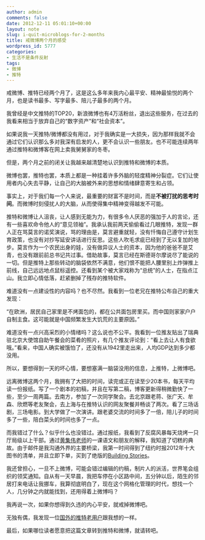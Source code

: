 ```yaml
---
author: admin
comments: false
date: 2012-12-11 05:01:10+00:00
layout: note
slug: i-quit-microblogs-for-2-months
title: 戒微博两个月的感受
wordpress_id: 5777
categories:
- 生活不是条件反射
tags:
- 微博
- 推特
---
```


戒微博、推特已经两个月了，这是这么多年来我内心最平安、精神最愉悦的两个月，也是读书最多、写字最多、陪儿子最多的两个月。

我曾经是中文推特的TOP20，新浪微博也有4万活粉丝，退出这些服务，在过去的我看来相当于放弃自己的“数字资产”和“社会资本”。

如果说我一天推特/微博都没有用过，对于我确实是一大损失，因为那样我就不会通过它们认识那么多对我深有启发的人，更不会认识一些朋友。也不可能连续两年通过推特和微博客在网上卖我舅舅家的冬枣。

但是，两个月之前的闭关让我越来越清楚地认识到推特和微博的本质。

微博也罢，推特也罢，本质上都是一种挂着许多外脑的轻度精神分裂症。它们让使用者内心失去平静，让自己的大脑被外来的思想和情绪肆意寄生和占领。

事实上，对于我们每一个人来说，最重要的财富不是时间，而是**不被打扰的思考时间**。而微博时刻侵扰人的大脑，从而使得集中精神变得越发不可能。

推特和微博让人沮丧，让人感到无能为力，有很多令人厌恶的强加于人的言论，还有一些喜欢命令他人的“意见领袖”。我承认我前两天偷偷看过几眼推特，发现一群人正在骂莫言的诺奖演说，骂的理由是，莫言避重就轻，没有忏悔自己遵守计划生育政策，也没有对抄写延安讲话进行反思。这些人吹毛求疵已经到了无以复加的地步。莫言作为一个农民出身的娃，没有做异议人士的资本，因为他的爸爸不是艾青，也没有跟前前总书记共过事。借助故事，莫言已经在斯德哥尔摩说尽了能说的一切。但是推特上那些转动的脑袋依然不满意，他们恨不能把人腰里别上炸弹推上前线，自己远远地点鼠标遥控。还看到某个被大家戏称为“总统”的人士，在指点江山。我立即心情低落，赶紧删掉了残存的推特软件。

难道没有一点建设性的内容吗？也不尽然。我看到一位老兄在推特公布自己的重大发现：

“在欧洲，居民自己家里是不烤面包的，都在公共面包房里买。而中国则家家户户自制主食。这可能就是中国频繁发生大饥荒的主要原因。”

难道没有一点兴高采烈的小情绪吗？这么说也不公平。我看到一位推友贴出了瑞典驻北京大使馆自助午餐会的菜肴的照片，有几个推友评论到：“看上去让人有食欲哦。”看来，中国人确实被饿怕了，还没有从1942里走出来，人均GDP达到多少都没用。

所以，要想得到一天的坏心情，要想塞满一脑袋没用的信息，上推特，上微博吧。

远离微博这两个月，我拥有了大把的时间，读完或正在读至少20本书，每天平均读一份报纸。写了一个剧本的初稿，并且在写第二稿，博客更新得稍微勤快了一些，至少一周两篇。去南方，参加了一次同学聚会。去北京跟老蒋、张广天、牟森、欣燃等老友聚会，去上海与在推特认识的网友聚餐并畅谈了两次。看了三场话剧，三场电影。到大学做了一次演讲。跟老婆交流的时间多了一倍，陪儿子的时间多了一些，陪白菜头的时间也多了一点。

而我错过了什么？似乎什么也没错过。通过报纸，我看到了反腐风暴每天烧烤一只厅局级以上干部。通过[黄集伟老师](http://blog.huangjiwei.com)的一课语文和朋友的解释，我知道了切糕的典故。由于邮件是我沟通外界的主要桥梁，我第一时间得到了纽约时报2012年十大图书的清单，并且立即下单，买到了绝版的[Building Stories](http://www.baibanbao.net/reader/2012/12/10/building-stories/)。

我还曾担心，一旦不上微博，可能会错过编辑的约稿，制片人的派活，世界笔会组织的领奖通知。自从有一天早晨，我把车停在小区路中间，五分钟以后，陌生的邻居打来电话让我挪车，我算彻底明白了，现在这个网格化管理的时代，想找一个人，几分钟之内就能找到，还用得着上微博吗？

我再说一次，如果你想得到久违的内心平安，就戒掉微博吧。

无独有偶，我发现一位[国外的推特老用户](http://adambrault.com/post/37201680402/i-quit-twitter-for-a-month-and-it-completely-changed-my#)跟我想的一样。

最后，如果哪位读者愿意把这篇文章转到推特和微博，就请转吧。
